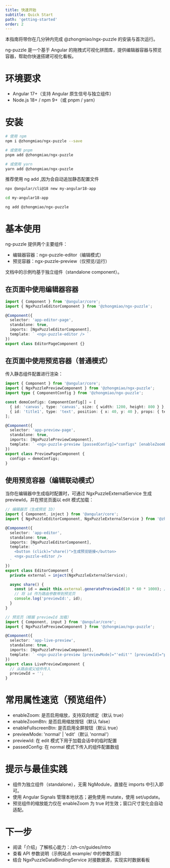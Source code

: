 ```yaml
---
title: 快速开始
subtitle: Quick Start
path: 'getting-started'
order: 2
---
```


本指南将带你在几分钟内完成 @zhongmiao/ngx-puzzle 的安装与首次运行。

ng-puzzle 是一个基于 Angular 的拖拽式可视化拼图库，提供编辑器容器与预览容器，帮助你快速搭建可视化看板。

# 环境要求

- Angular 17+（支持 Angular 原生信号与独立组件）
- Node.js 18+ / npm 9+（或 pnpm / yarn）

# 安装

```bash
# 使用 npm
npm i @zhongmiao/ngx-puzzle --save

# 或使用 pnpm
pnpm add @zhongmiao/ngx-puzzle

# 或使用 yarn
yarn add @zhongmiao/ngx-puzzle
```

推荐使用 ng add ,因为会自动追加静态配置文件
```bash
npx @angular/cli@18 new my-angular18-app

cd my-angular18-app

ng add @zhongmiao/ngx-puzzle
```

# 基本使用

ng-puzzle 提供两个主要组件：

- 编辑器容器：ngx-puzzle-editor（编辑模式）
- 预览容器：ngx-puzzle-preview（仅预览/运行）

文档中的示例均基于独立组件（standalone component）。

## 在页面中使用编辑器容器

```ts
import { Component } from '@angular/core';
import { NgxPuzzleEditorComponent } from '@zhongmiao/ngx-puzzle';

@Component({
  selector: 'app-editor-page',
  standalone: true,
  imports: [NgxPuzzleEditorComponent],
  template: ` <ngx-puzzle-editor /> `
})
export class EditorPageComponent {}
```

## 在页面中使用预览容器（普通模式）

传入静态组件配置进行渲染：

```ts
import { Component } from '@angular/core';
import { NgxPuzzlePreviewComponent } from '@zhongmiao/ngx-puzzle';
import type { ComponentConfig } from '@zhongmiao/ngx-puzzle';

const demoConfigs: ComponentConfig[] = [
  { id: 'canvas', type: 'canvas', size: { width: 1200, height: 800 } },
  { id: 'title1', type: 'text', position: { x: 40, y: 40 }, props: { text: 'Hello Puzzle' } }
];

@Component({
  selector: 'app-preview-page',
  standalone: true,
  imports: [NgxPuzzlePreviewComponent],
  template: ` <ngx-puzzle-preview [passedConfig]="configs" [enableZoomBtn]="true" [enableFullscreenBtn]="true" /> `
})
export class PreviewPageComponent {
  configs = demoConfigs;
}
```

## 使用预览容器（编辑联动模式）

当你在编辑器中生成临时配置时，可通过 NgxPuzzleExternalService 生成 previewId，并在预览页面以 edit 模式加载：

```ts
// 编辑器页（生成预览 ID）
import { Component, inject } from '@angular/core';
import { NgxPuzzleEditorComponent, NgxPuzzleExternalService } from '@zhongmiao/ngx-puzzle';

@Component({
  selector: 'app-editor',
  standalone: true,
  imports: [NgxPuzzleEditorComponent],
  template: `
    <button (click)="share()">生成预览链接</button>
    <ngx-puzzle-editor />
  `
})
export class EditorComponent {
  private external = inject(NgxPuzzleExternalService);

  async share() {
    const id = await this.external.generatePreviewId(10 * 60 * 1000); // 10 分钟有效
    // 将 id 作为路由参数带到预览页
    console.log('previewId:', id);
  }
}
```

```ts
// 预览页（根据 previewId 加载）
import { Component, input } from '@angular/core';
import { NgxPuzzlePreviewComponent } from '@zhongmiao/ngx-puzzle';

@Component({
  selector: 'app-live-preview',
  standalone: true,
  imports: [NgxPuzzlePreviewComponent],
  template: ` <ngx-puzzle-preview [previewMode]="'edit'" [previewId]="previewId" [enableZoom]="true" /> `
})
export class LivePreviewComponent {
  // 从路由或父组件传入
  previewId = '';
}
```

# 常用属性速览（预览组件）

- enableZoom: 是否启用缩放，支持双向绑定（默认 true）
- enableZoomBtn: 是否启用缩放按钮（默认 false）
- enableFullscreenBtn: 是否启用全屏按钮（默认 true）
- previewMode: 'normal' | 'edit'（默认 'normal'）
- previewId: 在 edit 模式下用于加载会话中的临时配置
- passedConfig: 在 normal 模式下传入的组件配置数组

# 提示与最佳实践

- 组件为独立组件（standalone），无需 NgModule，直接在 imports 中引入即可。
- 使用 Angular Signals 管理本地状态；避免使用 mutate，使用 set/update。
- 预览组件的缩放能力仅在 enableZoom 为 true 时生效；窗口尺寸变化会自动适配。

# 下一步

- 阅读「介绍」了解核心能力：/zh-cn/guides/intro
- 查看 API 参数说明（示例站点 example/ 中的参数页面）
- 结合 NgxPuzzleDataBindingService 对接数据源，实现实时数据看板
